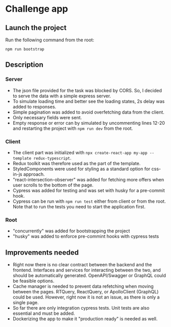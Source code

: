 # Challenge app

## Launch the project
Run the following command from the root:
```
npm run bootstrap
```

## Description

### Server
- The json file provided for the task was blocked by CORS. So, I decided to serve the data with a simple express server.
- To simulate loading time and better see the loading states, 2s delay was added to responses.
- Simple pagination was added to avoid overfetching data from the client.
- Only necessary fields were sent.
- Empty response or error can by simulated by uncommenting lines 12-20 and restarting the project with `npm run dev` from the root.

### Client
- The client part was initialized with `npx create-react-app my-app --template redux-typescript`.
- Redux toolkit was therefore used as the part of the template.
- StyledComponents were used for styling as a standard option for css-in-js approach.
- "react-intersection-observer" was added for fetching more offers when user scrolls to the bottom of the page.
- Cypress was added for testing and was set with husky for a pre-commit hook.
- Cypress can be run with `npm run test` either from client or from the root. Note that to run the tests you need to start the application first.

### Root
- "concurrently" was added for bootstrapping the project
- "husky" was added to enforce pre-commint hooks with cypress tests

## Improvements needed
- Right now there is no clear contract between the backend and the frontend. Interfaces and services for interacting between the two, and should be automatically generated. OpenAPI/Swagger or GraphQL could be feasible options.
- Cache manager is needed to prevent data refetching when moving between the pages. RTQuery, ReactQuery, or ApolloClient (GraphQL) could be used. However, right now it is not an issue, as there is only a single page.
- So far there are only integration cypress tests. Unit tests are also essential and must be added.
- Dockerizing the app to make it "production ready" is needed as well. 